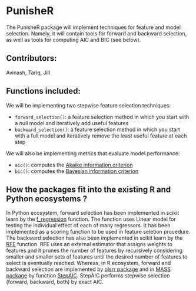 # PunisheR

The PunisheR package will implement techniques for feature and model selection. Namely, it will contain tools for forward and backward selection, as well as tools for computing AIC and BIC (see below). 


## Contributors: 

Avinash, Tariq, Jill


## Functions included:

We will be implementing two stepwise feature selection techniques:

- `forward_selection()`: a feature selection method in which you start with a null model and iteratively add useful features 
- `backward_selection()`: a feature selection method in which you start with a full model and iteratively remove the least useful feature at each step

We will also be implementing metrics that evaluate model performance: 

- `aic()`: computes the [Akaike information criterion](https://en.wikipedia.org/wiki/Akaike_information_criterion)
- `bic()`: computes the [Bayesian information criterion](https://en.wikipedia.org/wiki/Bayesian_information_criterion) 


## How the packages fit into the existing R and Python ecosystems ?

In Python ecosystem, forward selection has been implemented in scikit learn by the 
[f_regression](http://scikit-learn.org/stable/modules/generated/sklearn.feature_selection.f_regression.html) function. The function uses Linear model for testing the individual effect of each of many regressors. It has been implemented as a scoring function to be used in feature seletion procedure. The backward selection has also been implemented in scikit learn by the [RFE](http://scikit-learn.org/stable/modules/generated/sklearn.feature_selection.RFE.html) function. RFE uses an external estimator that assigns weights to features and it prunes the number of features by recursively considering smaller and smaller sets of features until the desired number of features to select is eventually reached. Whereas, in R ecosystem, forward and backward selection are implemented by [olsrr package](https://cran.r-project.org/web/packages/olsrr/)
and in [MASS package](https://cran.r-project.org/web/packages/MASS/MASS.pdf) by function 
[StepAIC](https://stat.ethz.ch/R-manual/R-devel/library/MASS/html/stepAIC.html). StepAIC performs stepwise selection (forward, backward, both) by exact AIC.
